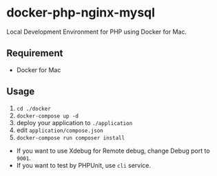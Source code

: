 # docker-php-nginx-mysql

Local Development Environment for PHP using Docker for Mac.

## Requirement

- Docker for Mac

## Usage

1. `cd ./docker`
2. `docker-compose up -d`
3. deploy your application to `./application`
4. edit `application/compose.json`
5. `docker-compose run composer install`


* If you want to use Xdebug for Remote debug, change Debug port to `9001`.
* If you want to test by PHPUnit, use `cli` service.
